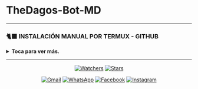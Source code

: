 # TheDagos-Bot-MD
-----
### 🐈‍⬛ INSTALACIÓN MANUAL POR TERMUX - GITHUB 
<details>
  <summary><b>Toca para ver más.</b></summary>
 
> *Comandos para instalar de forma manual*
```bash
termux-setup-storage
```
```bash
apt update && apt upgrade && pkg install -y git nodejs ffmpeg imagemagick yarn
```
```bash
git clone https://github.com/IDAGO-OG/NerroBot-MD && cd NerroBot-MD
```
```bash
yarn install && npm install
```
```bash
npm start
```
> *Si aparece **(Y/I/N/O/D/Z) [default=N] ?** use la letra **"y" + "ENTER"** para continuar con la instalación*
</details>

----


<p align="center">   
<a href="https://github.com/IDAGO-OG/NerroBot-MD/watchers"><img title="Watchers" src="https://img.shields.io/github/watchers/IDAGO-OG/NerroBot-MD?label=Watchers&color=Blue&style=flat-square"></a>
<a href="https://github.com/IDAGO-OG/NerroBot-MD/stargazers"><img title="Stars" src="https://img.shields.io/github/stars/IDAGO-OG/NerroBot-MD?label=Stars&color=Black&style=flat-square"></a>
</p>

<div align="center">
 
[![Gmail](https://img.shields.io/badge/Gmail-D14836?style=for-the-badge&logo=gmail&logoColor=white)](mailto:D32393844@gmail.com)
[![WhatsApp](https://img.shields.io/badge/DIEGO-OG-25D366?style=for-the-badge&logo=whatsapp&logoColor=white)](https://wa.me/message/584121275155)
[![Facebook](https://img.shields.io/badge/Facebook-1877F2?style=for-the-badge&logo=facebook&logoColor=white)](https://www.facebook.com/share/18uhJ1qmBE/)
[![Instagram](https://img.shields.io/badge/Instagram-E4405F?style=for-the-badge&logo=instagram&logoColor=white)](https://instagram.com/_1dago)
</div>